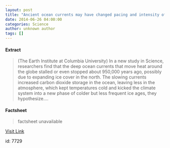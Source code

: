 ```yaml
---
layout: post
title: "Ancient ocean currents may have changed pacing and intensity of ice ages"
date: 2014-06-26 04:00:00
categories: Science
author: unknown author
tags: []
---
```



#### Extract
>(The Earth Institute at Columbia University) In a new study in Science, researchers find that the deep ocean currents that move heat around the globe stalled or even stopped about 950,000 years ago, possibly due to expanding ice cover in the north. The slowing currents increased carbon dioxide storage in the ocean, leaving less in the atmosphere, which kept temperatures cold and kicked the climate system into a new phase of colder but less frequent ice ages, they hypothesize....

#### Factsheet
>factsheet unavailable

[Visit Link](http://www.eurekalert.org/pub_releases/2014-06/teia-aoc062314.php)

id:    7729
